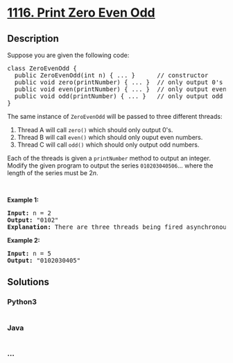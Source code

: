 # [1116. Print Zero Even Odd](https://leetcode.com/problems/print-zero-even-odd)



## Description

<p>Suppose you are given the following code:</p>

<pre>
class ZeroEvenOdd {
&nbsp; public ZeroEvenOdd(int n) { ... }&nbsp;     // constructor
  public void zero(printNumber) { ... }  // only output 0&#39;s
  public void even(printNumber) { ... }  // only output even numbers
  public void odd(printNumber) { ... }   // only output odd numbers
}
</pre>

<p>The same instance of <code>ZeroEvenOdd</code> will be passed to three different threads:</p>

<ol>
	<li>Thread A will call&nbsp;<code>zero()</code>&nbsp;which should only output 0&#39;s.</li>
	<li>Thread B will call&nbsp;<code>even()</code>&nbsp;which should only ouput even numbers.</li>
	<li>Thread C will call <code>odd()</code>&nbsp;which should only output odd numbers.</li>
</ol>

<p>Each of the threads is given a&nbsp;<code>printNumber</code> method to output&nbsp;an integer. Modify the given program to output the series&nbsp;<code>010203040506</code>... where the length of the series must be 2<em>n</em>.</p>

<p>&nbsp;</p>

<p><strong>Example 1:</strong></p>

<pre>
<b>Input:</b> n = 2
<b>Output:</b> &quot;0102&quot;
<strong>Explanation:</strong> There are three threads being fired asynchronously. One of them calls zero(), the other calls even(), and the last one calls odd(). &quot;0102&quot; is the correct output.
</pre>

<p><strong>Example 2:</strong></p>

<pre>
<b>Input:</b> n = 5
<b>Output:</b> &quot;0102030405&quot;
</pre>


## Solutions

<!-- tabs:start -->

### **Python3**

```python

```

### **Java**

```java

```

### **...**

```

```

<!-- tabs:end -->
